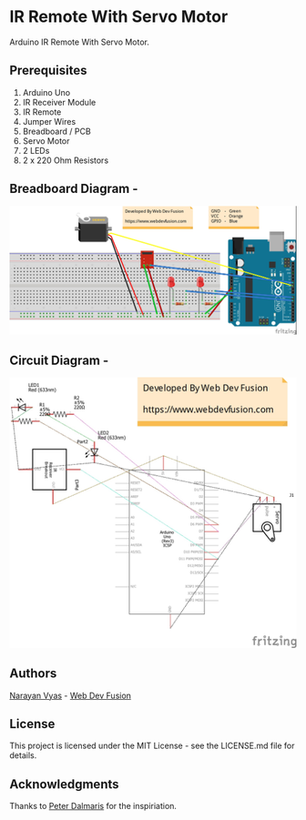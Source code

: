 # IR Remote With Servo Motor
Arduino IR Remote With Servo Motor.

## Prerequisites
1. Arduino Uno
2. IR Receiver Module
3. IR Remote
4. Jumper Wires
5. Breadboard / PCB
6. Servo Motor
7. 2 LEDs
8. 2 x 220 Ohm Resistors

## Breadboard Diagram -
![Breadboard Diagram](https://github.com/narayanvyas/Arduino-IR-Remote-With-Servo-Motor/blob/master/Breadboard%20Diagram.jpeg)

## Circuit Diagram -
![Circuit Diagram](https://github.com/narayanvyas/Arduino-IR-Remote-With-Servo-Motor/blob/master/Circuit%20Diagram.jpeg)

## Authors
[Narayan Vyas](https://www.narayanvyas.org) - [Web Dev Fusion](https://www.webdevfusion.com)

## License
This project is licensed under the MIT License - see the LICENSE.md file for details.

## Acknowledgments
Thanks to [Peter Dalmaris](https://github.com/futureshocked) for the inspiriation.

